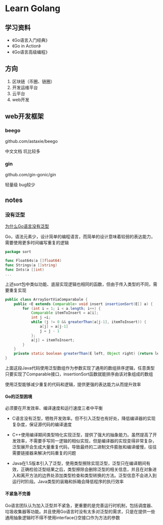 # Learn Golang

## 学习资料

* 《Go语言入门经典》
* 《Go in Action》
* 《Go语言高级编程》

## 方向

1. 区块链（币圈、链圈）
2. 开发运维平台
3. 云平台
4. web开发

## web开发框架

### beego

github.com/astaxie/beego

中文文档
坑比较多

### gin

github.com/gin-gonic/gin

轻量级
bug较少

## notes

### 没有泛型

[为什么Go语言没有泛型](https://draveness.me/whys-the-design-go-generics?hmsr=toutiao.io&utm_medium=toutiao.io&utm_source=toutiao.io)

Go，语法元素少，设计简单的编程语言，而简单的设计意味着较弱的表达能力，需要使用更多时间编写重复的逻辑

```go
package sort

func Float64s(a []float64)
func Strings(a []string)
func Ints(a []int)
...
```

上述sort包中类似功能、底层实现逻辑也相同的函数，但由于传入类型的不同，需要重复实现

```java
public class ArraySortViaComparabale {
    public <E extends Comparable> void insert insertionSort(E[] a) {
        for (int i = 1; i < a.length; i++) {
            Comparable itemToInsert = a[i];
            int j =i;
            while (j != 0 && greaterThan(a[j-1], itemToInsert)) {
                a[j] = a[j-1]
                j = j - 1
            };
            a[j] = itemToInsert;
        }
    }
    private static boolean greaterThan(E left, Object right) {return left.compareTo(right) == 1;}
}
```

上面这段Java代码使用泛型数组作为参数实现了通用的数组排序逻辑，任意类型只要实现了Comparable接口，insertionSort函数就能排序由该对象组成的数组

使用泛型能够减少重复的代码和逻辑，提供更强的表达能力从而提升效率

#### Go的泛型困境

必须要在开发效率、编译速度和运行速度三者中平衡

* C语言没有泛型，牺牲开发效率。但不引入泛型也有好处，降低编译器的实现复杂度，保证源代码的编译速度

* C++使用编译期间类型特化实现泛型，提供了强大的抽象能力。虽然提高了开发效率，不需要手写同一逻辑的相似实现，但是编译器的实现变得非常复杂，泛型展开会生成大量重复代码，导致最终的二进制文件膨胀和编译缓慢，往往需要链接器来解决代码重复的问题

* Java在1.5版本引入了泛型，使用类型擦除实现泛型，泛型只在编译期间有效，正确检验泛型结果之后，类型擦除会删除泛型的相关信息，并且在对象进入和离开方法的边界处添加类型检查和类型转换的方法。泛型信息不会进入到运行时阶段。Java类型的装箱和拆箱会降低程序的执行效率

#### 不紧急不完善

Go语言团队认为加入泛型并不紧急，更重要的是完善运行时机制，包括调度器、垃圾收集器等功能。并且使用Go语言时没有太多对泛型的需求，只是在提供一些通用抽象逻辑时不得不使用interface{}空接口作为方法的参数
